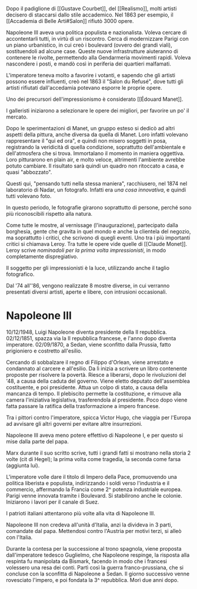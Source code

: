 Dopo il padiglione di [[Gustave Courbet]], del [[Realismo]], molti artisti decisero di staccarsi dallo stile accademico. Nel 1863 per esempio, il [[Accademia di Belle Arti#Salon]] rifiutò 3000 opere.

Napoleone III aveva una politica populista e nazionalista. Voleva cercare di accontentarli tutti, in virtù di un riscontro. Cerca di modernizzare Parigi con un piano urbanistico, in cui creò i boulevard (ovvero dei grandi viali), sostituendoli ad alcune case. Queste nuove infrastrutture aiuteranno di contenere le rivolte, permettendo alla Gendarmeria movimenti rapidi. Voleva nascondere i posti, e mandò così in periferia dei quartieri malfamati.

L'imperatore teneva molto a favorire i votanti, e sapendo che gli artisti possono essere influenti, creò nel 1863 il "Salon du Refusé", dove tutti gli artisti rifiutati dall'accedamia potevano esporre le proprie opere.

Uno dei precursori dell'impressionismo è considerato [[Édouard Manet]].

I galleristi iniziarono a selezionare le opere dei migliori, per favorire un po' il mercato.

Dopo le sperimentazioni di Manet, un gruppo esteso si dedicò ad altri aspetti della pittura, anche diversa da quella di Manet.
Loro infatti volevano rappresentare il "qui ed ora", e quindi non misero soggetti in posa, registrando la veridicità di quella condizione, soprattutto dell'ambientale e dell'atmosfera che si trova. Immortalano il momento in maniera oggettiva.
Loro pitturarono en plain air, e molto veloce, altrimenti l'ambiente avrebbe potuto cambiare. Il risultato sarà quindi un quadro non ritoccato a casa, e quasi "abbozzato".

Questi qui, "pensando tutti nella stessa maniera", racchiusero, nel 1874 nel laboratorio di Nadar, un fotografo. Infatti era *una cosa innovativa*, e quindi tutti volevano foto.

In questo periodo, le fotografie girarono soprattutto di persone, perché sono più riconoscibili rispetto alla natura.

Come tutte le mostre, al vernissage (l'inaugurazione), partecipato dalla borghesia, gente che gravita in quel mondo e anche la clientela del negozio, ma soprattutto i critici, che scrivono di quegli eventi.
Uno tra i più importanti critici si chiamava Leroy. Tra tutte le opere vide quelle di [[Claude Monet]]. Leroy scrive *nominadoli per la prima volta impressionisti*, in modo completamente dispregiativo.

Il soggetto per gli impressionisti è la luce, utilizzando anche il taglio fotografico.

Dal '74 all''86, vengono realizzate 8 mostre diverse, in cui verranno presentati diversi artisti, aperte e libere, con intrusioni occasionali.
# Napoleone III
10/12/1948, Luigi Napoleone diventa presidente della II repubblica.
02/12/1851, spazza via la II repubblica francese, e l'anno dopo diventa imperatore.
02/09/1870, a Sedan, viene sconfitto dalla Prussia, fatto prigioniero e costretto all'esilio.

Cercando di sobbalzare il regno di Filippo d'Orlean, viene arrestato e condannato al carcere e all'esilio. Da lì inizia a scrivere un libro contenente proposte per risolvere la povertà.
Riesce a liberarsi, dopo le rivoluzioni del '48, a causa della caduta del governo.
Viene eletto deputato dell'assemblea costituente, e poi presidente.
Attua un colpo di stato, a causa della mancanza di tempo. Il plebiscito permette la costituzione, e rimuove alla camera l'iniziativa legislativa, trasferendola al presidente. Poco dopo viene fatta passare la ratifica della trasformazione a impero francese.

Tra i pittori contro l'imperatore, spicca Victor Hugo, che viaggia per l'Europa ad avvisare gli altri governi per evitare altre insurrezioni.

Napoleone III aveva meno potere effettivo di Napoleone I, e per questo si mise dalla parte del papa.

Marx durante il suo scritto scrive, tutti i grandi fatti si mostrano nella storia 2 volte (cit di Hegel); la prima volta come tragedia, la seconda come farsa (aggiunta lui).

L'imperatore volle dare il titolo di Impero della Pace, promuovendo una politica liberista e populista, indirizzando i soldi verso l'industria e il commercio, affermando la Francia come 2^ potenza industriale europea. Parigi venne innovata tramite i Boulevard.
Si stabilirono anche le colonie.
Iniziarono i lavori per il canale di Suez.

I patrioti italiani attentarono più volte alla vita di Napoleone III.

Napoleone III non credeva all'unità d'Italia, anzi la divideva in 3 parti, comandate dal papa. Mettendosi contro l'Austria per motivi terzi, si alleò con l'Italia.

Durante la contesa per la successione al trono spagnola, viene proposta dall'imperatore tedesco Guglielmo, che Napoleone respinge, la risposta alla respinta fu manipolata da Bismark, facendo in modo che i francesi volessero una resa dei conti.
Partì così la guerra franco-prussiana, che si concluse con la sconfitta di Napoleone a Sedan. Il giorno successivo venne rovesciato l'impero, e poi fondata la 3^ repubblica. Morì due anni dopo.